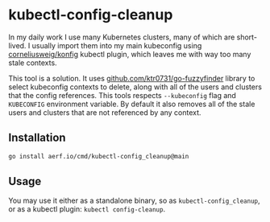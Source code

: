 # kubectl-config-cleanup

In my daily work I use many Kubernetes clusters, many of which are short-lived. I usually import them into my main kubeconfig using [corneliusweig/konfig](https://github.com/corneliusweig/konfig) kubectl plugin, which leaves me with way too many stale contexts.

This tool is a solution. It uses [github.com/ktr0731/go-fuzzyfinder](https://github.com/ktr0731/go-fuzzyfinder) library to select kubeconfig contexts to delete, along with all of the users and clusters that the config references. This tools respects `--kubeconfig` flag
and `KUBECONFIG` environment variable. By default it also removes all of the stale users and clusters that are not referenced by any context.

## Installation

```bash
go install aerf.io/cmd/kubectl-config_cleanup@main
```

## Usage

You may use it either as a standalone binary, so as `kubectl-config_cleanup`, or as a kubectl plugin: `kubectl config-cleanup`.
